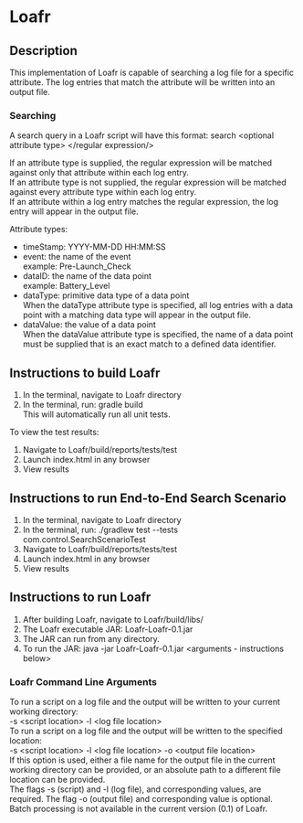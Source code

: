 # Loafr

## Description
This implementation of Loafr is capable of searching a log file for a specific attribute. The log entries that match the attribute will be written into an output file. 

### Searching
A search query in a Loafr script will have this format: search \<optional attribute type\> \</regular expression/\>  

If an attribute type is supplied, the regular expression will be matched against only that attribute within each log entry.  
If an attribute type is not supplied, the regular expression will be matched against every attribute type within each log entry.  
If an attribute within a log entry matches the regular expression, the log entry will appear in the output file.   

Attribute types:  
- timeStamp: YYYY-MM-DD HH:MM:SS
- event: the name of the event  
    example: Pre-Launch_Check
- dataID: the name of the data point  
    example: Battery_Level
- dataType: primitive data type of a data point  
    When the dataType attribute type is specified, all log entries with a data point with a matching data type will appear in the output file.
- dataValue: the value of a data point  
    When the dataValue attribute type is specified, the name of a data point must be supplied that is an exact match to a defined data identifier.  
    

## Instructions to build Loafr
1. In the terminal, navigate to Loafr directory
2. In the terminal, run: gradle build  
This will automatically run all unit tests.

To view the test results:  
1. Navigate to Loafr/build/reports/tests/test
2. Launch index.html in any browser
3. View results

## Instructions to run End-to-End Search Scenario  
1. In the terminal, navigate to Loafr directory
2. In the terminal, run: ./gradlew test --tests com.control.SearchScenarioTest
3. Navigate to Loafr/build/reports/tests/test
4. Launch index.html in any browser
5. View results

## Instructions to run Loafr    
1. After building Loafr, navigate to Loafr/build/libs/
2. The Loafr executable JAR: Loafr-Loafr-0.1.jar
3. The JAR can run from any directory.
4. To run the JAR: java -jar Loafr-Loafr-0.1.jar \<arguments - instructions below\>  

### Loafr Command Line Arguments  
To run a script on a log file and the output will be written to your current working directory:  
-s \<script location\> -l \<log file location\>  
To run a script on a log file and the output will be written to the specified location:  
-s \<script location\> -l \<log file location\> -o \<output file location\>  
    If this option is used, either a file name for the output file in the current working directory can be provided, or an absolute path to a different file location can be provided.  
The flags -s (script) and -l (log file), and corresponding values, are required. The flag -o (output file) and corresponding value is optional.  
Batch processing is not available in the current version (0.1) of Loafr.


